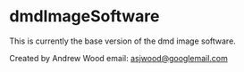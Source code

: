# dmdImageSoftware

This is currently the base version of the dmd image software.

Created by Andrew Wood
email: asjwood@googlemail.com
